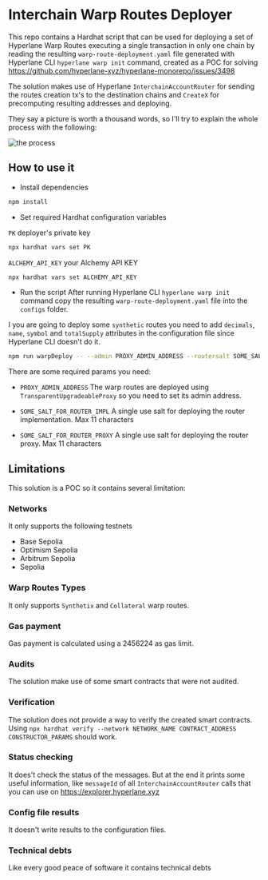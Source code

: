 # Interchain Warp Routes Deployer

This repo contains a Hardhat script that can be used for deploying a set of Hyperlane Warp Routes executing a single transaction in only one chain by reading the resulting `warp-route-deployment.yaml` file generated with Hyperlane CLI `hyperlane warp init` command, created as a POC for solving https://github.com/hyperlane-xyz/hyperlane-monorepo/issues/3498

The solution makes use of Hyperlane `InterchainAccountRouter` for sending the routes creation tx's to the destination chains and `CreateX` for precomputing resulting addresses and deploying.

They say a picture is worth a thousand words, so I'll try to explain the whole process with the following:

![the process](/imgs/interchain-warp-deploy.png)

## How to use it

- Install dependencies

```bash
npm install
```

- Set required Hardhat configuration variables

`PK` deployer's private key
```bash
npx hardhat vars set PK
```

`ALCHEMY_API_KEY` your Alchemy API KEY
```bash
npx hardhat vars set ALCHEMY_API_KEY
```

- Run the script
After running Hyperlane CLI `hyperlane warp init` command copy the resulting `warp-route-deployment.yaml` file into the `configs` folder.

I you are going to deploy some `synthetic` routes you need to add `decimals`, `name`, `symbol` and `totalSupply` attributes in the configuration file since Hyperlane CLI doesn't do it.

```bash
npm run warpDeploy -- --admin PROXY_ADMIN_ADDRESS --routersalt SOME_SALT_FOR_ROUTER_IMPL --proxysalt SOME_SALT_FOR_ROUTER_PROXY
```

There are some required params you need:
- `PROXY_ADMIN_ADDRESS` The warp routes are deployed using `TransparentUpgradeableProxy` so you need to set its admin address.

- `SOME_SALT_FOR_ROUTER_IMPL` A single use salt for deploying the router implementation. Max 11 characters

- `SOME_SALT_FOR_ROUTER_PROXY` A single use salt for deploying the router proxy. Max 11 characters

## Limitations

This solution is a POC so it contains several limitation:

### Networks

It only supports the following testnets
- Base Sepolia
- Optimism Sepolia
- Arbitrum Sepolia
- Sepolia

### Warp Routes Types

It only supports `Synthetix` and `Collateral` warp routes.

### Gas payment

Gas payment is calculated using a 2456224 as gas limit.

### Audits

The solution make use of some smart contracts that were not audited.

### Verification

The solution does not provide a way to verify the created smart contracts. Using `npx hardhat verify --network NETWORK_NAME CONTRACT_ADDRESS CONSTRUCTOR_PARAMS` should work.

### Status checking

It does't check the status of the messages. But at the end it prints some useful information, like `messageId` of all `InterchainAccountRouter` calls that you can use on https://explorer.hyperlane.xyz

### Config file results

It doesn't write results to the configuration files.

### Technical debts

Like every good peace of software it contains technical debts
